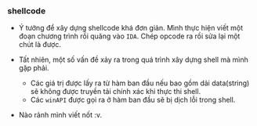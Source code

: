 ### shellcode

- Ý tưởng để xây dựng shellcode khá đơn giản. Mình thực hiện viết một đoạn chương trình rồi quăng vào `IDA`. Chép opcode ra rồi sửa lại một chút là được.

- Tất nhiên, một số vấn đề xảy ra trong quá trình xây dựng shell mà mình gặp phải.

  - Các giá trị được lấy ra từ hàm ban đầu nếu bao gồm dải data(string) sẽ không được truyền tải chính xác khi thực thi shell.
  - Các `winAPI` được gọi ra ở hàm ban đầu sẽ bị dịch lỗi trong shell.

- Nào rảnh mình viết nốt :v.
